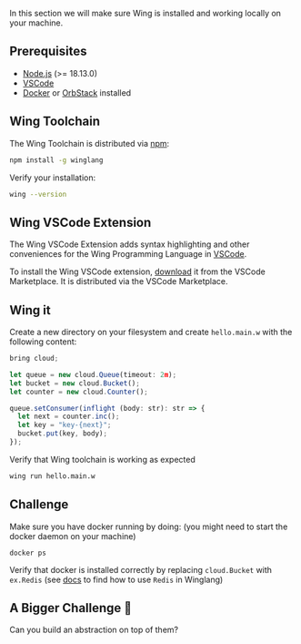 In this section we will make sure Wing is installed and working locally on your 
machine.

## Prerequisites

* [Node.js](https://nodejs.org/en/) (>= 18.13.0)
* [VSCode](https://code.visualstudio.com/download)
* [Docker](https://www.docker.com/) or [OrbStack](https://orbstack.dev/) installed

## Wing Toolchain

The Wing Toolchain is distributed via [npm](https://www.npmjs.com/):

```sh
npm install -g winglang
```

Verify your installation:

```sh
wing --version
```

## Wing VSCode Extension

The Wing VSCode Extension adds syntax highlighting and other conveniences for the Wing Programming Language in [VSCode].

To install the Wing VSCode extension, [download](https://marketplace.visualstudio.com/items?itemName=Monada.vscode-wing) it from the VSCode Marketplace. It is distributed via the VSCode Marketplace.

[VSCode]: https://code.visualstudio.com/

## Wing it

Create a new directory on your filesystem and create `hello.main.w` with the following content:
```ts
bring cloud;

let queue = new cloud.Queue(timeout: 2m);
let bucket = new cloud.Bucket();
let counter = new cloud.Counter();

queue.setConsumer(inflight (body: str): str => {
  let next = counter.inc();
  let key = "key-{next}";
  bucket.put(key, body);
});
```

Verify that Wing toolchain is working as expected
  ```sh
  wing run hello.main.w
  ```

## Challenge

Make sure you have docker running by doing: (you might need to start the docker daemon on your machine)
```
docker ps
```

Verify that docker is installed correctly by replacing `cloud.Bucket` with `ex.Redis` (see [docs](https://www.winglang.io/docs/standard-library/ex/redis) to find how to use `Redis` in Winglang)

## A Bigger Challenge :thinking:

Can you build an abstraction on top of them?
